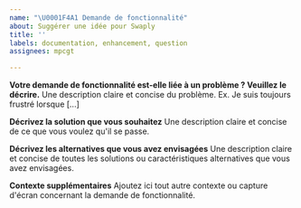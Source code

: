 ```yaml
---
name: "\U0001F4A1 Demande de fonctionnalité"
about: Suggérer une idée pour Swaply
title: ''
labels: documentation, enhancement, question
assignees: mpcgt

---
```


**Votre demande de fonctionnalité est-elle liée à un problème ? Veuillez le décrire.**
Une description claire et concise du problème. Ex. Je suis toujours frustré lorsque [...]

**Décrivez la solution que vous souhaitez**
Une description claire et concise de ce que vous voulez qu'il se passe.

**Décrivez les alternatives que vous avez envisagées**
Une description claire et concise de toutes les solutions ou caractéristiques alternatives que vous avez envisagées.

**Contexte supplémentaires**
Ajoutez ici tout autre contexte ou capture d'écran concernant la demande de fonctionnalité.
